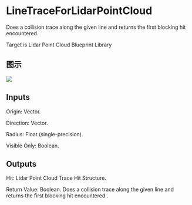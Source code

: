# LineTraceForLidarPointCloud

Does a collision trace along the given line and returns the first blocking hit encountered.

Target is Lidar Point Cloud Blueprint Library

## 图示

![]($-20221218-19432822.png)

## Inputs

Origin: Vector.

Direction: Vector.

Radius: Float (single-precision).

Visible Only: Boolean.  

## Outputs

Hit: Lidar Point Cloud Trace Hit Structure.

Return Value: Boolean. Does a collision trace along the given line and returns the first blocking hit encountered..

